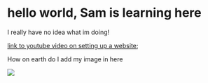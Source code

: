 <html>

<h1>hello world, Sam is learning here</h1>
  <p>I really have no idea what im doing!</p>
    <a href="https://www.youtube.com/watch?v=NQP89ish9t8">link to youtube video on setting up a website</a>;
    
  <p>How on earth do I add my image in here</p>
    <img src="C:/Users/samue/Downloads/20220401_230624.jpg">
  
</html>
